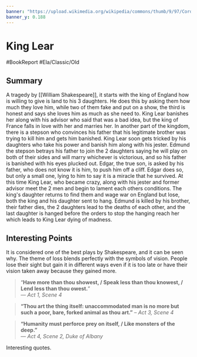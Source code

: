 ```yaml
---
banner: "https://upload.wikimedia.org/wikipedia/commons/thumb/9/97/Cordelia-in-the-Court-of-King-Lear-1873-Sir-John-Gilbert.jpg/500px-Cordelia-in-the-Court-of-King-Lear-1873-Sir-John-Gilbert.jpg"
banner_y: 0.188
---
```

# King Lear
#BookReport #Ela/Classic/Old 

## Summary 

A tragedy by [[William Shakespeare]], it starts with the king of England how is willing to give is land to his 3 daughters. He does this by asking them how much they love him, while two of them fake and put on a show, the third is honest and says she loves him as much as she need to. King Lear banishes her along with his advisor who said that was a bad idea, but the king of France falls in love with her and marries her. In another part of the kingdom, there is a stepson who convinces his father that his legitimate brother was trying to kill him and gets him banished. King Lear soon gets tricked by his daughters who take his power and banish him along with his jester. Edmund the stepson betrays his father to join the 2 daughters saying he will play on both of their sides and will marry whichever is victorious, and so his father is banished with his eyes plucked out. Edgar, the true son, is asked by his father, who does not know it is him, to push him off a cliff. Edgar does so, but only a small one, lying to him to say it is a miracle that he survived. At this time King Lear, who became crazy, along with his jester and former advisor meet the 2 men and begin to lament each others conditions. The king's daughter returns to find them and wage war on England but lose, both the king and his daughter sent to hang. Edmund is killed by his brother, their father dies, the 2 daughters lead to the deaths of each other, and the last daughter is hanged before the orders to stop the hanging reach her which leads to King Lear dying of madness. 

## Interesting Points

It is considered one of the best plays by Shakespeare, and it can be seen why. The theme of loss blends perfectly with the symbols of vision. People lose their sight but gain it in different ways even if it is too late or have their vision taken away because they gained more. 

> “**Have more than thou showest, / Speak less than thou knowest, / Lend less than thou owest.**”  
> — _Act 1, Scene 4_

> **“Thou art the thing itself: unaccommodated man is no more but such a poor, bare, forked animal as thou art.”**
> – _Act 3, Scene 4_

>**“Humanity must perforce prey on itself, / Like monsters of the deep.”**  
>— _Act 4, Scene 2, Duke of Albany_

Interesting quotes. 